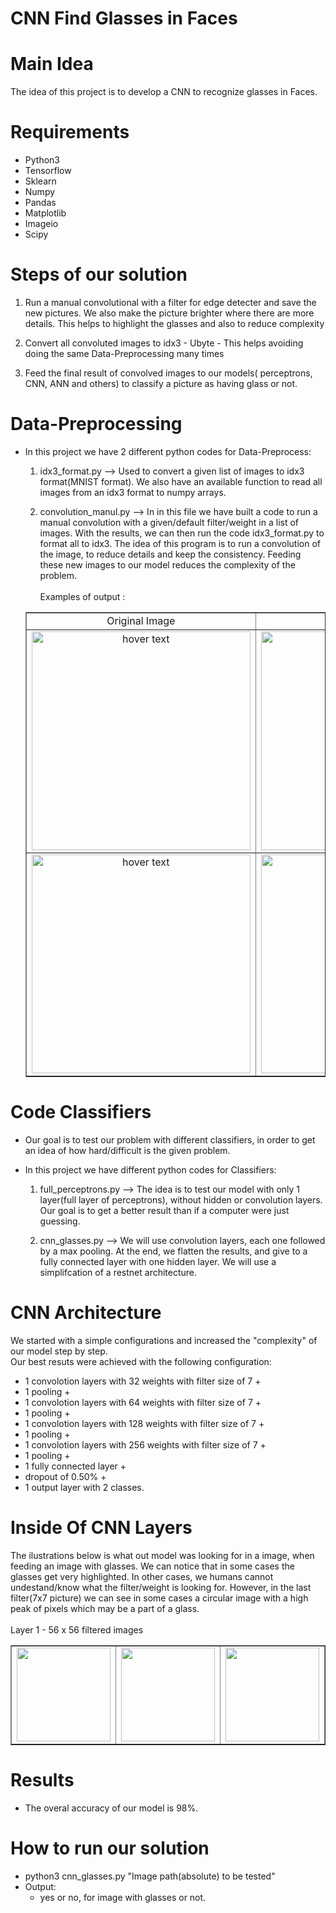 # CNN Find Glasses in Faces

# Main Idea

The idea of this project is to develop a CNN to recognize glasses in Faces.

# Requirements

* Python3
* Tensorflow
* Sklearn
* Numpy
* Pandas
* Matplotlib
* Imageio
* Scipy

# Steps of our solution

1) Run a manual convolutional with a filter for edge detecter and save the new pictures. We also make the picture brighter where there are more details. This helps to highlight the glasses and also to reduce complexity

2) Convert all convoluted images to idx3 - Ubyte - This helps avoiding doing the same Data-Preprocessing many times

3) Feed the final result of convolved images to our models( perceptrons, CNN, ANN and others) to classify a picture as having glass or not.


# Data-Preprocessing

* In this project we have 2 different python codes for Data-Preprocess:

  1) idx3_format.py --> Used to convert a given list of images to idx3 format(MNIST format). We also have an available function to read all images from an idx3 format to numpy arrays.

  2) convolution_manul.py --> In in this file we have built a code to run a manual convolution with a given/default filter/weight in a list of images. With the results, we can then run the code idx3_format.py to format all to idx3. The idea of this program is to run a convolution of the image, to reduce details and keep the consistency. Feeding these new images to our model reduces the complexity of the problem.
  </br></br> Examples of output :
  <table border=1>
     <tr align='center'>
        <td>Original Image</td>                    
        <td>Convolved Image</td>                    
        <td>Label</td>                    
     </tr>
     <tr align='center' > 
        <td><img src="https://github.com/thiagosantos1/CNN_Find_Glasses/blob/master/dataset/conv_tests/original_0.png" width="350"                  title="hover text"></td>         
       <td><img src="https://github.com/thiagosantos1/CNN_Find_Glasses/blob/master/dataset/conv_tests/conv_0.png" width="350" title="hover        text"></td>
       <td>Not Using Glasses</td> 
     </tr>
  
    <tr align='center' > 
        <td><img src="https://github.com/thiagosantos1/CNN_Find_Glasses/blob/master/dataset/conv_tests/original_1.png" width="350"                title="hover text"></td>         
       <td><img src="https://github.com/thiagosantos1/CNN_Find_Glasses/blob/master/dataset/conv_tests/conv_1.png" width="350" title="hover        text"></td>
       <td>Using Glasses</td> 
     </tr>
  </table>
  
# Code Classifiers

* Our goal is to test our problem with different classifiers, in order to get an idea of how hard/difficult is the given problem. 

* In this project we have different python codes for Classifiers:

  1) full_perceptrons.py --> The idea is to test our model with only 1 layer(full layer of perceptrons), without hidden or convolution layers. Our goal is to get a better result than if a computer were just guessing.

  2) cnn_glasses.py --> We will use convolution layers, each one followed by a max pooling. At the end, we flatten the results, and give to a fully connected layer with one hidden layer. We will use a simplifcation of a restnet architecture.
 
# CNN Architecture
We started with a simple configurations and increased the "complexity" of our model step by step. 
</br>Our best resuts were achieved with the following configuration:
* 1 convolotion layers with 32 weights with filter size of 7 +
* 1 pooling +
* 1 convolotion layers with 64 weights with filter size of 7 +
* 1 pooling +
* 1 convolotion layers with 128 weights with filter size of 7 +
* 1 pooling +
* 1 convolotion layers with 256 weights with filter size of 7 +
* 1 pooling +
* 1 fully connected layer +
* dropout of 0.50% +
* 1 output layer with 2 classes.

# Inside Of CNN Layers
The ilustrations below is what out model was looking for in a image, when feeding an image with glasses. We can notice
that in some cases the glasses get very highlighted. In other cases, we humans cannot undestand/know what the filter/weight is looking for. However, in the last filter(7x7 picture) we can see in some cases a circular image with a high peak of pixels which may be a part of a glass.
</br> </br> Layer 1 - 56 x 56 filtered images
  <table border=1>
     <tr align='center' > 
        <td><img src="https://github.com/thiagosantos1/CNN_Find_Glasses/blob/master/dataset/inside_conv/layer_1_0.png" width="150"</td>         
       <td><img src="https://github.com/thiagosantos1/CNN_Find_Glasses/blob/master/dataset/inside_conv/layer_1_1.png" width="150"</td>
         <td><img src="https://github.com/thiagosantos1/CNN_Find_Glasses/blob/master/dataset/inside_conv/layer_1_2.png" width="150"</td>
         <td><img src="https://github.com/thiagosantos1/CNN_Find_Glasses/blob/master/dataset/inside_conv/layer_1_3.png" width="150"</td>
         <td><img src="https://github.com/thiagosantos1/CNN_Find_Glasses/blob/master/dataset/inside_conv/layer_1_5.png" width="150"</td>
         <td><img src="https://github.com/thiagosantos1/CNN_Find_Glasses/blob/master/dataset/inside_conv/layer_1_9.png" width="150"</td>
     </tr>
  </table>


# Results

* The overal accuracy of our model is 98%.

# How to run our solution

* python3 cnn_glasses.py "Image path(absolute) to be tested"
* Output:
  * yes or no, for image with glasses or not.
